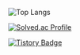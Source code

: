 <!--
**2ch42/2ch42** is a ✨ _special_ ✨ repository because its `README.md` (this file) appears on your GitHub profile.

Here are some ideas to get you started:

- 🔭 I’m currently working on ...
- 🌱 I’m currently learning ...
- 👯 I’m looking to collaborate on ...
- 🤔 I’m looking for help with ...
- 💬 Ask me about ...
- 📫 How to reach me: ...
- 😄 Pronouns: ...
- ⚡ Fun fact: ...
-->

![Top Langs](https://github-readme-stats.vercel.app/api/top-langs/?username=2ch42&layout=compact&theme=onedark)


[![Solved.ac Profile](http://mazassumnida.wtf/api/generate_badge?boj=ckdgus1120)](https://solved.ac/ckdgus1120)


[![Tistory Badge](https://img.shields.io/badge/Tech%20Blog-555263?style=flat&logoColor=white)]("https://velog.io/@ckdgus1120/")

